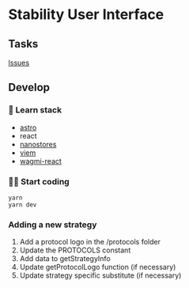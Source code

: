 # Stability User Interface

## Tasks

[Issues](https://github.com/stabilitydao/stability-ui/issues)

## Develop

### 👀 Learn stack

- [astro](https://docs.astro.build/en/getting-started/)
- react
- [nanostores](https://github.com/nanostores/nanostores)
- [viem](https://viem.sh/docs/getting-started.html)
- [wagmi-react](https://wagmi.sh/react/getting-started)

### 🧑‍🚀 Start coding

```
yarn
yarn dev
```

### Adding a new strategy

1. Add a protocol logo in the /protocols folder
2. Update the PROTOCOLS constant
3. Add data to getStrategyInfo
4. Update getProtocolLogo function (if necessary)
5. Update strategy specific substitute (if necessary)
